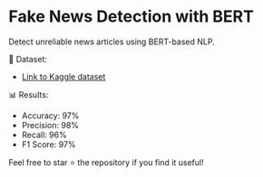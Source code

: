 # Fake News Detection with BERT

Detect unreliable news articles using BERT-based NLP.


📄 Dataset:
- [Link to Kaggle dataset](https://www.kaggle.com/c/fake-news/data)


📊 Results:
- Accuracy: 97%
- Precision: 98%
- Recall: 96%
- F1 Score: 97%

Feel free to star ⭐️ the repository if you find it useful!
